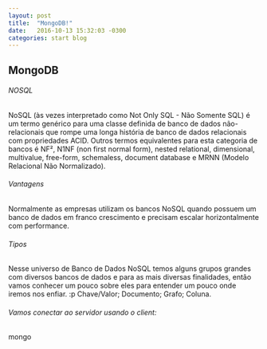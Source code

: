 ```yaml
---
layout: post
title:  "MongoDB!"
date:   2016-10-13 15:32:03 -0300
categories: start blog
---
```

## MongoDB

###### NOSQL
NoSQL (às vezes interpretado como Not Only SQL - Não Somente SQL) é um termo genérico para uma classe definida de banco de dados não-relacionais que rompe uma longa história de banco de dados relacionais com propriedades ACID. Outros termos equivalentes para esta categoria de bancos é NF², N1NF (non first normal form), nested relational, dimensional, multivalue, free-form, schemaless, document database e MRNN (Modelo Relacional Não Normalizado).

###### Vantagens
Normalmente as empresas utilizam os bancos NoSQL quando possuem um banco de dados em franco crescimento e precisam escalar horizontalmente com performance.

###### Tipos
Nesse universo de Banco de Dados NoSQL temos alguns grupos grandes com diversos bancos de dados e para as mais diversas finalidades, então vamos conhecer um pouco sobre eles para entender um pouco onde iremos nos enfiar. :p
Chave/Valor;
Documento;
Grafo;
Coluna.

###### Vamos conectar ao servidor usando o client: 
mongo


